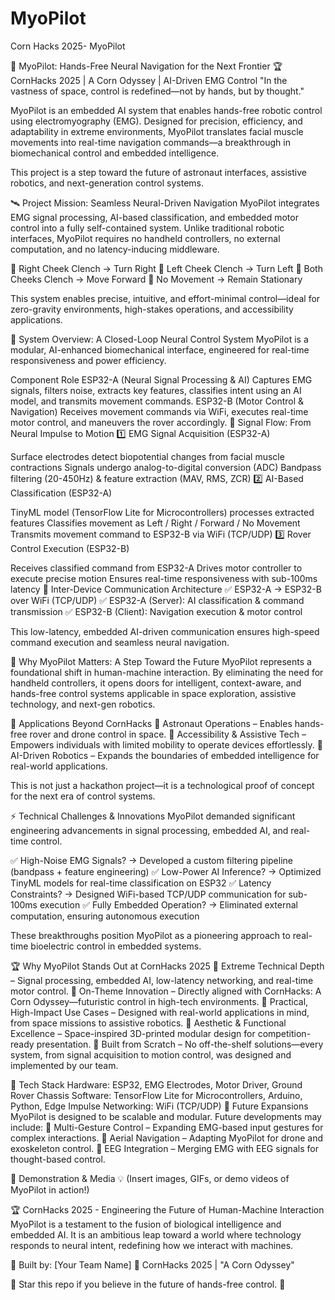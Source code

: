 # MyoPilot
Corn Hacks 2025- MyoPilot

🚀 MyoPilot: Hands-Free Neural Navigation for the Next Frontier
🏆 CornHacks 2025 | A Corn Odyssey | AI-Driven EMG Control
"In the vastness of space, control is redefined—not by hands, but by thought."

MyoPilot is an embedded AI system that enables hands-free robotic control using electromyography (EMG). Designed for precision, efficiency, and adaptability in extreme environments, MyoPilot translates facial muscle movements into real-time navigation commands—a breakthrough in biomechanical control and embedded intelligence.

This project is a step toward the future of astronaut interfaces, assistive robotics, and next-generation control systems.

🛰 Project Mission: Seamless Neural-Driven Navigation
MyoPilot integrates EMG signal processing, AI-based classification, and embedded motor control into a fully self-contained system. Unlike traditional robotic interfaces, MyoPilot requires no handheld controllers, no external computation, and no latency-inducing middleware.

🔹 Right Cheek Clench → Turn Right
🔹 Left Cheek Clench → Turn Left
🔹 Both Cheeks Clench → Move Forward
🔹 No Movement → Remain Stationary

This system enables precise, intuitive, and effort-minimal control—ideal for zero-gravity environments, high-stakes operations, and accessibility applications.

🔬 System Overview: A Closed-Loop Neural Control System
MyoPilot is a modular, AI-enhanced biomechanical interface, engineered for real-time responsiveness and power efficiency.

Component	Role
ESP32-A (Neural Signal Processing & AI)	Captures EMG signals, filters noise, extracts key features, classifies intent using an AI model, and transmits movement commands.
ESP32-B (Motor Control & Navigation)	Receives movement commands via WiFi, executes real-time motor control, and maneuvers the rover accordingly.
🚀 Signal Flow: From Neural Impulse to Motion
1️⃣ EMG Signal Acquisition (ESP32-A)

Surface electrodes detect biopotential changes from facial muscle contractions
Signals undergo analog-to-digital conversion (ADC)
Bandpass filtering (20-450Hz) & feature extraction (MAV, RMS, ZCR)
2️⃣ AI-Based Classification (ESP32-A)

TinyML model (TensorFlow Lite for Microcontrollers) processes extracted features
Classifies movement as Left / Right / Forward / No Movement
Transmits movement command to ESP32-B via WiFi (TCP/UDP)
3️⃣ Rover Control Execution (ESP32-B)

Receives classified command from ESP32-A
Drives motor controller to execute precise motion
Ensures real-time responsiveness with sub-100ms latency
📡 Inter-Device Communication Architecture
✅ ESP32-A → ESP32-B over WiFi (TCP/UDP)
✅ ESP32-A (Server): AI classification & command transmission
✅ ESP32-B (Client): Navigation execution & motor control

This low-latency, embedded AI-driven communication ensures high-speed command execution and seamless neural navigation.

🌌 Why MyoPilot Matters: A Step Toward the Future
MyoPilot represents a foundational shift in human-machine interaction. By eliminating the need for handheld controllers, it opens doors for intelligent, context-aware, and hands-free control systems applicable in space exploration, assistive technology, and next-gen robotics.

🚀 Applications Beyond CornHacks
🔹 Astronaut Operations – Enables hands-free rover and drone control in space.
🔹 Accessibility & Assistive Tech – Empowers individuals with limited mobility to operate devices effortlessly.
🔹 AI-Driven Robotics – Expands the boundaries of embedded intelligence for real-world applications.

This is not just a hackathon project—it is a technological proof of concept for the next era of control systems.

⚡ Technical Challenges & Innovations
MyoPilot demanded significant engineering advancements in signal processing, embedded AI, and real-time control.

✅ High-Noise EMG Signals? → Developed a custom filtering pipeline (bandpass + feature engineering)
✅ Low-Power AI Inference? → Optimized TinyML models for real-time classification on ESP32
✅ Latency Constraints? → Designed WiFi-based TCP/UDP communication for sub-100ms execution
✅ Fully Embedded Operation? → Eliminated external computation, ensuring autonomous execution

These breakthroughs position MyoPilot as a pioneering approach to real-time bioelectric control in embedded systems.

🏆 Why MyoPilot Stands Out at CornHacks 2025
🔹 Extreme Technical Depth – Signal processing, embedded AI, low-latency networking, and real-time motor control.
🔹 On-Theme Innovation – Directly aligned with CornHacks: A Corn Odyssey—futuristic control in high-tech environments.
🔹 Practical, High-Impact Use Cases – Designed with real-world applications in mind, from space missions to assistive robotics.
🔹 Aesthetic & Functional Excellence – Space-inspired 3D-printed modular design for competition-ready presentation.
🔹 Built from Scratch – No off-the-shelf solutions—every system, from signal acquisition to motion control, was designed and implemented by our team.

🚀 Tech Stack
Hardware: ESP32, EMG Electrodes, Motor Driver, Ground Rover Chassis
Software: TensorFlow Lite for Microcontrollers, Arduino, Python, Edge Impulse
Networking: WiFi (TCP/UDP)
🔭 Future Expansions
MyoPilot is designed to be scalable and modular. Future developments may include:
🔹 Multi-Gesture Control – Expanding EMG-based input gestures for complex interactions.
🔹 Aerial Navigation – Adapting MyoPilot for drone and exoskeleton control.
🔹 EEG Integration – Merging EMG with EEG signals for thought-based control.

📡 Demonstration & Media
💡 (Insert images, GIFs, or demo videos of MyoPilot in action!)

🏆 CornHacks 2025 - Engineering the Future of Human-Machine Interaction
MyoPilot is a testament to the fusion of biological intelligence and embedded AI. It is an ambitious leap toward a world where technology responds to neural intent, redefining how we interact with machines.

🔹 Built by: [Your Team Name]
🔹 CornHacks 2025 | "A Corn Odyssey"

🌟 Star this repo if you believe in the future of hands-free control. 🌟

